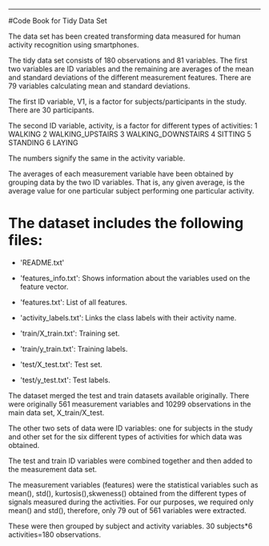 ---
#Code Book for Tidy Data Set

The data set has been created transforming data measured for human activity recognition using smartphones.

The tidy data set consists of 180 observations and 81 variables. 
The first two variables are ID variables and the remaining are averages of the mean and standard deviations of the different measurement features. There are 79 variables calculating mean and standard deviations. 

The first ID variable, V1, is a factor for subjects/participants in the study. There are 30 participants.

The second ID variable, activity, is a factor for different types of activities:
1 WALKING
2 WALKING_UPSTAIRS
3 WALKING_DOWNSTAIRS
4 SITTING
5 STANDING
6 LAYING

The numbers signify the same in the activity variable.

The averages of each measurement variable have been obtained by grouping data by the two ID variables. That is, any given average, is the average value for one particular subject performing one particular activity.

The dataset includes the following files:
=========================================

- 'README.txt'

- 'features_info.txt': Shows information about the variables used on the feature vector.

- 'features.txt': List of all features.

- 'activity_labels.txt': Links the class labels with their activity name.

- 'train/X_train.txt': Training set.

- 'train/y_train.txt': Training labels.

- 'test/X_test.txt': Test set.

- 'test/y_test.txt': Test labels.

The dataset merged the test and train datasets available originally. 
There were originally 561 measurement variables and 10299 observations in the main data set, X_train/X_test. 

The other two sets of data were ID variables: one for subjects in the study and other set for the six different types of activities for which data was obtained.

The test and train ID variables were combined together and then added to the measurement data set.

The measurement variables (features) were the statistical variables such as mean(), std(), kurtosis(),skweness() obtained from the different types of signals measured during the activities. For our purposes, we required only mean() and std(), therefore, only 79 out of 561 variables were extracted.

These were then grouped by subject and activity variables. 30 subjects*6 activities=180 observations.
